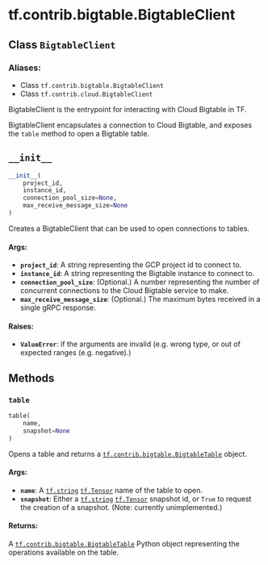 <div itemscope itemtype="http://developers.google.com/ReferenceObject">
<meta itemprop="name" content="tf.contrib.bigtable.BigtableClient" />
<meta itemprop="path" content="Stable" />
<meta itemprop="property" content="__init__"/>
<meta itemprop="property" content="table"/>
</div>

# tf.contrib.bigtable.BigtableClient

## Class `BigtableClient`



### Aliases:

* Class `tf.contrib.bigtable.BigtableClient`
* Class `tf.contrib.cloud.BigtableClient`

BigtableClient is the entrypoint for interacting with Cloud Bigtable in TF.

BigtableClient encapsulates a connection to Cloud Bigtable, and exposes the
`table` method to open a Bigtable table.

<h2 id="__init__"><code>__init__</code></h2>

``` python
__init__(
    project_id,
    instance_id,
    connection_pool_size=None,
    max_receive_message_size=None
)
```

Creates a BigtableClient that can be used to open connections to tables.

#### Args:

* <b>`project_id`</b>: A string representing the GCP project id to connect to.
* <b>`instance_id`</b>: A string representing the Bigtable instance to connect to.
* <b>`connection_pool_size`</b>: (Optional.) A number representing the number of
    concurrent connections to the Cloud Bigtable service to make.
* <b>`max_receive_message_size`</b>: (Optional.) The maximum bytes received in a
    single gRPC response.


#### Raises:

* <b>`ValueError`</b>: if the arguments are invalid (e.g. wrong type, or out of
    expected ranges (e.g. negative).)



## Methods

<h3 id="table"><code>table</code></h3>

``` python
table(
    name,
    snapshot=None
)
```

Opens a table and returns a <a href="../../../tf/contrib/bigtable/BigtableTable.md"><code>tf.contrib.bigtable.BigtableTable</code></a> object.

#### Args:

* <b>`name`</b>: A <a href="../../../tf/dtypes.md#string"><code>tf.string</code></a> <a href="../../../tf/Tensor.md"><code>tf.Tensor</code></a> name of the table to open.
* <b>`snapshot`</b>: Either a <a href="../../../tf/dtypes.md#string"><code>tf.string</code></a> <a href="../../../tf/Tensor.md"><code>tf.Tensor</code></a> snapshot id, or `True` to
    request the creation of a snapshot. (Note: currently unimplemented.)


#### Returns:

A <a href="../../../tf/contrib/bigtable/BigtableTable.md"><code>tf.contrib.bigtable.BigtableTable</code></a> Python object representing the
operations available on the table.



